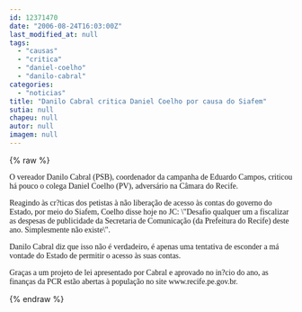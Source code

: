 ```yaml
---
id: 12371470
date: "2006-08-24T16:03:00Z"
last_modified_at: null
tags:
  - "causas"
  - "critica"
  - "daniel-coelho"
  - "danilo-cabral"
categories:
  - "noticias"
title: "Danilo Cabral critica Daniel Coelho por causa do Siafem"
sutia: null
chapeu: null
autor: null
imagem: null
---
```

{% raw %}
<p><P><FONT face=Verdana>O vereador Danilo Cabral (PSB), coordenador da campanha de Eduardo Campos, criticou há pouco o colega Daniel Coelho (PV), adversário na Câmara do Recife.</FONT></P></p>
<p><P><FONT face=Verdana>Reagindo às cr?ticas dos petistas à não liberação de acesso às contas do governo do Estado, por meio do Siafem, Coelho disse hoje no JC: \"Desafio qualquer um a fiscalizar as despesas de publicidade da Secretaria de Comunicação (da Prefeitura do Recife) deste ano. Simplesmente não existe\".</FONT></P></p>
<p><P><FONT face=Verdana>Danilo Cabral diz que isso não é verdadeiro, é apenas uma tentativa de esconder a má vontade do&nbsp;Estado de permitir o acesso às suas contas. </FONT></P></p>
<p><P><FONT face=Verdana>Graças a um projeto de lei apresentado por Cabral e aprovado no in?cio do ano, as finanças da PCR estão abertas à população no site www.recife.pe.gov.br.</FONT></P> </p>
{% endraw %}
